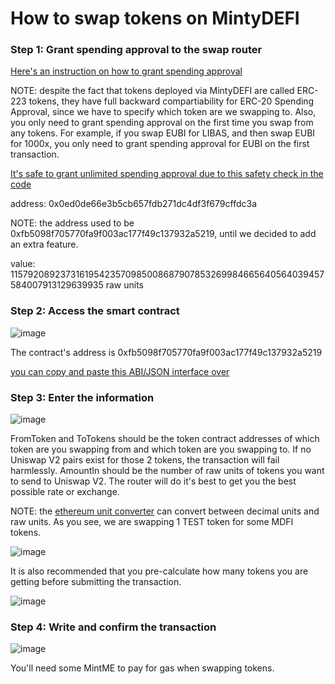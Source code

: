 # How to swap tokens on MintyDEFI

### Step 1: Grant spending approval to the swap router

[Here's an instruction on how to grant spending approval](https://github.com/EUBIToken/MintyDEFI/blob/main/approve.md)

NOTE: despite the fact that tokens deployed via MintyDEFI are called ERC-223 tokens, they have full backward compartiability for ERC-20 Spending Approval, since we have to specify which token are we swapping to. Also, you only need to grant spending approval on the first time you swap from any tokens. For example, if you swap EUBI for LIBAS, and then swap EUBI for 1000x, you only need to grant spending approval for EUBI on the first transaction.

[It's safe to grant unlimited spending approval due to this safety check in the code](https://github.com/EUBIToken/MintyDEFI/blob/main/MintMEUniswapRouter.sol#L173)

address: 0x0ed0de66e3b5cb657fdb271dc4df3f679cffdc3a

NOTE: the address used to be 0xfb5098f705770fa9f003ac177f49c137932a5219, until we decided to add an extra feature.

value: 115792089237316195423570985008687907853269984665640564039457584007913129639935 raw units

### Step 2: Access the smart contract

![image](https://user-images.githubusercontent.com/55774978/123363010-dda29900-d59b-11eb-9daf-389824e6ad9a.png)

The contract's address is 0xfb5098f705770fa9f003ac177f49c137932a5219

[you can copy and paste this ABI/JSON interface over](https://raw.githubusercontent.com/EUBIToken/MintyDEFI/main/MintMEUniswapRouter.json)

### Step 3: Enter the information

![image](https://user-images.githubusercontent.com/55774978/123363582-0a0ae500-d59d-11eb-94cd-abbdd10bdb8b.png)

FromToken and ToTokens should be the token contract addresses of which token are you swapping from and which token are you swapping to. If no Uniswap V2 pairs exist for those 2 tokens, the transaction will fail harmlessly. AmountIn should be the number of raw units of tokens you want to send to Uniswap V2. The router will do it's best to get you the best possible rate or exchange.

NOTE: the [ethereum unit converter](https://eth-converter.com/extended-converter.html) can convert between decimal units and raw units. As you see, we are swapping 1 TEST token for some MDFI tokens.

![image](https://user-images.githubusercontent.com/55774978/123363952-c795d800-d59d-11eb-97bf-8e089784bb4a.png)

It is also recommended that you pre-calculate how many tokens you are getting before submitting the transaction.

![image](https://user-images.githubusercontent.com/55774978/123571750-19846b00-d7f5-11eb-8ad1-cbb6a05f0740.png)


### Step 4: Write and confirm the transaction

![image](https://user-images.githubusercontent.com/55774978/123364007-dda39880-d59d-11eb-9ee3-99c32bbdaeb8.png)

You'll need some MintME to pay for gas when swapping tokens.
